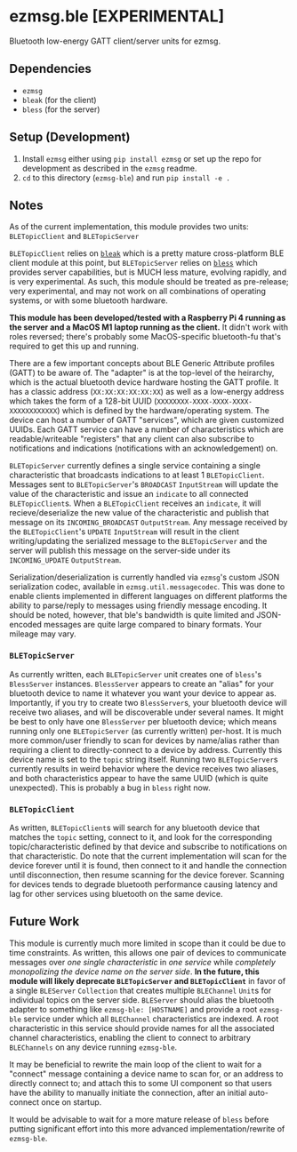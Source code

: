 # ezmsg.ble [EXPERIMENTAL]

Bluetooth low-energy GATT client/server units for ezmsg. 

## Dependencies
* `ezmsg`
* `bleak` (for the client)
* `bless` (for the server)

## Setup (Development)
1. Install `ezmsg` either using `pip install ezmsg` or set up the repo for development as described in the `ezmsg` readme.
2. `cd` to this directory (`ezmsg-ble`) and run `pip install -e .`

## Notes
As of the current implementation, this module provides two units: `BLETopicClient` and `BLETopicServer`

`BLETopicClient` relies on [`bleak`](https://github.com/hbldh/bleak) which is a pretty mature cross-platform BLE client module at this point, but `BLETopicServer` relies on [`bless`](https://github.com/kevincar/bless) which provides server capabilities, but is MUCH less mature, evolving rapidly, and is very experimental.  As such, this module should be treated as pre-release; very experimental, and may not work on all combinations of operating systems, or with some bluetooth hardware.

__This module has been developed/tested with a Raspberry Pi 4 running as the server and a MacOS M1 laptop running as the client.__ It didn't work with roles reversed; there's probably some MacOS-specific bluetooth-fu that's required to get this up and running.

There are a few important concepts about BLE Generic Attribute profiles (GATT) to be aware of.  The "adapter" is at the top-level of the heirarchy, which is the actual bluetooth device hardware hosting the GATT profile.  It has a classic address (`XX:XX:XX:XX:XX:XX`) as well as a low-energy address which takes the form of a 128-bit UUID (`XXXXXXXX-XXXX-XXXX-XXXX-XXXXXXXXXXXX`) which is defined by the hardware/operating system.  The device can host a number of GATT "services", which are given customized UUIDs.  Each GATT service can have a number of characteristics which are readable/writeable "registers" that any client can also subscribe to notifications and indications (notifications with an acknowledgement) on.  

`BLETopicServer` currently defines a single service containing a single characteristic that broadcasts indications to at least 1 `BLETopicClient`.  Messages sent to `BLETopicServer`'s `BROADCAST` `InputStream` will update the value of the characteristic and issue an `indicate` to all connected `BLETopicClient`s.  When a `BLETopicClient` receives an `indicate`, it will recieve/deserialize the new value of the characteristic and publish that message on its `INCOMING_BROADCAST` `OutputStream`. Any message received by the `BLETopicClient`'s `UPDATE` `InputStream` will result in the client writing/updating the serialized message to the `BLETopicServer` and the server will publish this message on the server-side under its `INCOMING_UPDATE` `OutputStream`.  

Serialization/deserialization is currently handled via `ezmsg`'s custom JSON serialization codec, available in `ezmsg.util.messagecodec`.  This was done to enable clients implemented in different languages on different platforms the ability to parse/reply to messages using friendly message encoding.  It should be noted, however, that ble's bandwidth is quite limited and JSON-encoded messages are quite large compared to binary formats.  Your mileage may vary.


### `BLETopicServer`
As currently written, each `BLETopicServer` unit creates one of `bless`'s `BlessServer` instances.  `BlessServer` appears to create an "alias" for your bluetooth device to name it whatever you want your device to appear as.  Importantly, if you try to create two `BlessServer`s, your bluetooth device will receive two aliases, and will be discoverable under several names.  It might be best to only have one `BlessServer` per bluetooth device; which means running only one `BLETopicServer` (as currently written) per-host.  It is much more common/user friendly to scan for devices by name/alias rather than requiring a client to directly-connect to a device by address.  Currently this device name is set to the `topic` string itself.  Running two `BLETopicServer`s currently results in weird behavior where the device receives two aliases, and both characteristics appear to have the same UUID (which is quite unexpected).  This is probably a bug in `bless` right now.

### `BLETopicClient`
As written, `BLETopicClient`s will search for any bluetooth device that matches the `topic` setting, connect to it, and look for the corresponding topic/characteristic defined by that device and subscribe to notifications on that characteristic.  Do note that the current implementation will scan for the device forever until it is found, then connect to it and handle the connection until disconnection, then resume scanning for the device forever.  Scanning for devices tends to degrade bluetooth performance causing latency and lag for other services using bluetooth on the same device.  

## Future Work
This module is currently much more limited in scope than it could be due to time constraints.  As written, this allows one pair of devices to communicate messages over _one single characteristic_ in _one service_ while _completely monopolizing the device name on the server side_.  __In the future, this module will likely deprecate `BLETopicServer` and `BLETopicClient`__ in favor of a single `BLEServer` `Collection` that creates multiple `BLEChannel` `Unit`s for individual topics on the server side.  `BLEServer` should alias the bluetooth adapter to something like `ezmsg-ble: [HOSTNAME]` and provide a root `ezmsg-ble` service under which all `BLEChannel` characteristics are indexed.  A root characteristic in this service should provide names for all the associated channel characteristics, enabling the client to connect to arbitrary `BLEChannels` on any device running `ezmsg-ble`.

It may be beneficial to rewrite the main loop of the client to wait for a "connect" message containing a device name to scan for, or an address to directly connect to; and attach this to some UI component so that users have the ability to manually initiate the connection, after an initial auto-connect once on startup.

It would be advisable to wait for a more mature release of `bless` before putting significant effort into this more advanced implementation/rewrite of `ezmsg-ble`.
